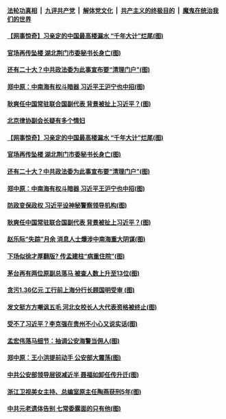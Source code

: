 

####  [法轮功真相](../../../../basic/blob/master/README.md?t=07101002) &nbsp;|&nbsp; [九评共产党](../../../../9ping.md/blob/master/README.md?t=07101002) &nbsp;|&nbsp; [解体党文化](../../../../jtdwh.md/blob/master/README.md?t=07101002)  &nbsp;|&nbsp; [共产主义的终极目的](../../../../gczydzjmd.md/blob/master/README.md?t=07101002) &nbsp;|&nbsp; [魔鬼在统治我们的世界](../../../../mgztzwmdsj.md/blob/master/README.md?t=07101002) 

#### [【网事惊奇】习亲定的中国最高楼漏水 “千年大计”烂尾(图)](../pages/p2/939172.md?t=07101002) 

#### [官场再传坠楼 湖北荆门市委秘书长身亡(图)](../pages/p2/939150.md?t=07101002) 

#### [还有二十大？中共政法委为此事宣布要“清理门户”(图)](../pages/p2/939133.md?t=07101002) 

#### [郑中原：中南海有权斗暗器 习近平王沪宁也中招(图)](../pages/p2/938755.md?t=07101002) 


#### [耿爽任中国常驻联合国副代表 背景被扯上习近平？(图)](../pages/p2/939028.md?t=07101002) 

#### [北京律协副会长疑有多个情妇](../pages/p2/939187.md?t=07101002) 

#### [【网事惊奇】习亲定的中国最高楼漏水 “千年大计”烂尾(图)](../pages/p2/939172.md?t=07101002) 

#### [官场再传坠楼 湖北荆门市委秘书长身亡(图)](../pages/p2/939150.md?t=07101002) 

#### [还有二十大？中共政法委为此事宣布要“清理门户”(图)](../pages/p2/939133.md?t=07101002) 

#### [郑中原：中南海有权斗暗器 习近平王沪宁也中招(图)](../pages/p2/938755.md?t=07101002) 

#### [防政变保政权 习近平设神秘警察领导机构(图)](../pages/p2/939088.md?t=07101002) 


#### [耿爽任中国常驻联合国副代表 背景被扯上习近平？(图)](../pages/p2/939028.md?t=07101002) 

#### [赵乐际“失踪”月余 消息人士爆涉中南海重大阴谋(图)](../pages/p2/938951.md?t=07101002) 

#### [下场似徐才厚翻版? 传孟建柱“病重住院”(图)](../pages/p2/938976.md?t=07101002) 

#### [茅台再有两位原副总落马 被查人数上升至13位(图)](../pages/p2/938938.md?t=07101002) 

#### [贪污1.36亿元 工行前上海分行长顾国明受审 (图)](../pages/p2/938931.md?t=07101002) 

#### [发文挺方方嘲讽五毛 河北女校长人大代表资格被终止(图)](../pages/p2/938916.md?t=07101002) 

#### [受不了习近平？李克强在贵州不小心又说实话(图)](../pages/p2/938919.md?t=07101002) 

#### [孟宏伟落马细节：抽调公安海警当佣人(图)](../pages/p2/938902.md?t=07101002) 

#### [郑中原：王小洪提前动手 公安部大震荡(图)](../pages/p2/938863.md?t=07101002) 


#### [中共公安部领导层锐减近半 聂福如卸任传升迁(图)](../pages/p2/938820.md?t=07101002) 

#### [浙江卫视美女主持、总编室原主任陶燕获刑5年(图)](../pages/p2/938789.md?t=07101002) 

#### [中共元老遗体告别 七常委露面的只有他(图)](../pages/p2/938818.md?t=07101002) 

